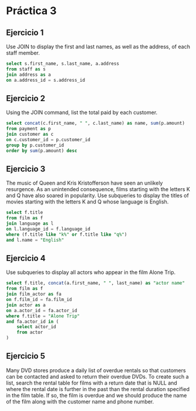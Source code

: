 # Práctica 3
## Ejercicio 1
Use JOIN to display the first and last names, as well as the address, of each staff member. 
```sql
select s.first_name, s.last_name, a.address
from staff as s
join address as a
on a.address_id = s.address_id
```

## Ejercicio 2
Using the JOIN command, list the total paid by each customer.
```sql
select concat(c.first_name, " ", c.last_name) as name, sum(p.amount)
from payment as p
join customer as c
on c.customer_id = p.customer_id
group by p.customer_id
order by sum(p.amount) desc
```

## Ejercicio 3
The music of Queen and Kris Kristofferson have seen an unlikely resurgence. As an unintended consequence, films starting with the letters K and Q have also soared in popularity. Use subqueries to display the titles of movies starting with the letters K and Q whose language is English.
```sql
select f.title
from film as f
join language as l
on l.language_id = f.language_id
where (f.title like "k%" or f.title like "q%")
and l.name = "English"
```

## Ejercicio 4
Use subqueries to display all actors who appear in the film Alone Trip.
```sql
select f.title, concat(a.first_name, " ", last_name) as "actor name"
from film as f
join film_actor as fa
on f.film_id = fa.film_id
join actor as a
on a.actor_id = fa.actor_id
where f.title = "Alone Trip"
and fa.actor_id in (
	select actor_id
	from actor    
)
```

## Ejercicio 5
Many DVD stores produce a daily list of overdue rentals so that customers can be contacted and asked to return their overdue DVDs. To create such a list, search the rental table for films with a return date that is NULL and where the rental date is further in the past than the rental duration specified in the film table. If so, the film is overdue and we should produce the name of the film along with the customer name and phone number.
```sql

```
